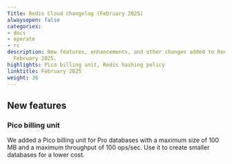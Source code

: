 ```yaml
---
Title: Redis Cloud changelog (February 2025)
alwaysopen: false
categories:
- docs
- operate
- rc
description: New features, enhancements, and other changes added to Redis Cloud during
  February 2025.
highlights: Pico billing unit, Redis hashing policy
linktitle: February 2025
weight: 36
---
```


## New features

### Pico billing unit

We added a Pico billing unit for Pro databases with a maximum size of 100 MB and a maximum throughput of 100 ops/sec. Use it to create smaller databases for a lower cost.